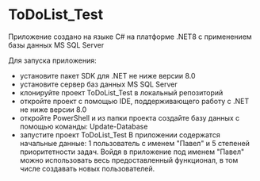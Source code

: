 # ToDoList_Test
Приложение создано на языке C# на платформе .NET8 c применением базы данных MS SQL Server

Для запуска приложения:
- установите пакет SDK для .NET не ниже версии 8.0
- установите сервер баз данных MS SQL Server
- клонируйте проект ToDoList_Test в локальный репозиторий
- откройте проект с помощью IDE, поддерживающего работу с .NET не ниже версии 8.0
- откройте PowerShell и из папки проекта создайте базу данных с помощью команды: Update-Database
- запустите проект ToDoList_Test
В приложении содержатся начальные данные: 1 пользователь с именем "Павел" и 5 степеней приоритетности задач.
Войдя в приложение под именем "Павел" можно использовать весь предоставленный функционал,
в том числе создавать новых пользователей.
